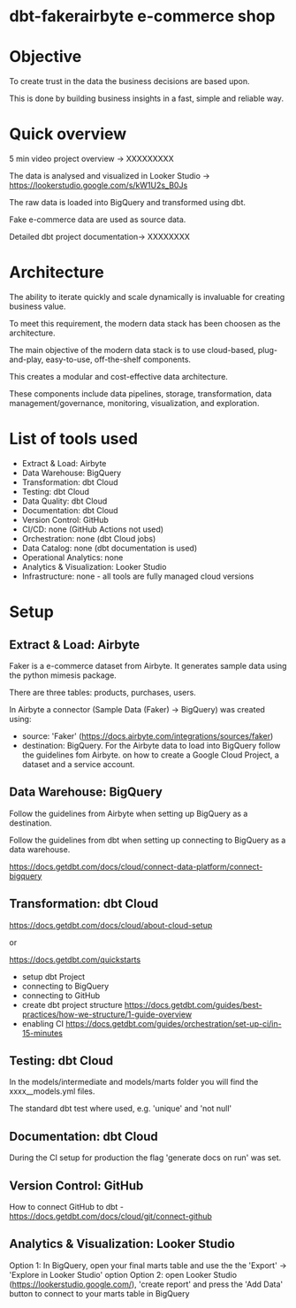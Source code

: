 # dbt-fakerairbyte e-commerce shop

# Objective

To create trust in the data the business decisions are based upon.

This is done by building business insights in a fast, simple and reliable way.

# Quick overview

5 min video project overview -> XXXXXXXXX

The data is analysed and visualized in Looker Studio -> https://lookerstudio.google.com/s/kW1U2s_B0Js

The raw data is loaded into BigQuery and transformed using dbt.

Fake e-commerce data are used as source data.

Detailed dbt project documentation-> XXXXXXXX

# Architecture

The ability to iterate quickly and scale dynamically is invaluable for creating business value.

To meet this requirement, the modern data stack has been choosen as the architecture.

The main objective of the modern data stack is to use cloud-based, plug-and-play, easy-to-use, off-the-shelf components.

This creates a modular and cost-effective data architecture.

These components include data pipelines, storage, transformation, data management/governance, monitoring, visualization, and exploration.

# List of tools used

- Extract & Load: Airbyte
- Data Warehouse: BigQuery
- Transformation: dbt Cloud
- Testing: dbt Cloud
- Data Quality: dbt Cloud
- Documentation: dbt Cloud
- Version Control: GitHub
- CI/CD: none (GitHub Actions not used)
- Orchestration: none (dbt Cloud jobs)
- Data Catalog: none (dbt documentation is used)
- Operational Analytics: none
- Analytics & Visualization: Looker Studio
- Infrastructure: none - all tools are fully managed cloud versions

# Setup

## Extract & Load: Airbyte

Faker is a e-commerce dataset from Airbyte. It generates sample data using the python mimesis package.

There are three tables: products, purchases, users.

In Airbyte a connector (Sample Data (Faker) → BigQuery) was created using:

- source: 'Faker' (https://docs.airbyte.com/integrations/sources/faker)
- destination: BigQuery. For the Airbyte data to load into BigQuery follow the guidelines fom Airbyte.
  on how to create a Google Cloud Project, a dataset and a service account.

## Data Warehouse: BigQuery

Follow the guidelines from Airbyte when setting up BigQuery as a destination.

Follow the guidelines from dbt when setting up connecting to BigQuery as a data warehouse.

https://docs.getdbt.com/docs/cloud/connect-data-platform/connect-bigquery

## Transformation: dbt Cloud

https://docs.getdbt.com/docs/cloud/about-cloud-setup

or

https://docs.getdbt.com/quickstarts

- setup dbt Project
- connecting to BigQuery
- connecting to GitHub
- create dbt project structure https://docs.getdbt.com/guides/best-practices/how-we-structure/1-guide-overview
- enabling CI https://docs.getdbt.com/guides/orchestration/set-up-ci/in-15-minutes

## Testing: dbt Cloud

In the models/intermediate and models/marts folder you will find the xxxx\_\_models.yml files. 

The standard dbt test where used, e.g. 'unique' and 'not null'

## Documentation: dbt Cloud

During the CI setup for production the flag 'generate docs on run' was set.

## Version Control: GitHub

How to connect GitHub to dbt - https://docs.getdbt.com/docs/cloud/git/connect-github

## Analytics & Visualization: Looker Studio

Option 1: In BigQuery, open your final marts table and use the the 'Export' -> 'Explore in Looker Studio' option
Option 2: open Looker Studio (https://lookerstudio.google.com/), 'create report' and press the 'Add Data' button to connect to your marts table in BigQuery
